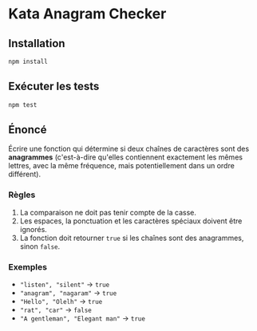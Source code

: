 # Kata Anagram Checker

## Installation

```bash
npm install
```

## Exécuter les tests

```bash
npm test
```

## Énoncé

Écrire une fonction qui détermine si deux chaînes de caractères sont des
**anagrammes** (c'est-à-dire qu'elles contiennent exactement les mêmes lettres,
avec la même fréquence, mais potentiellement dans un ordre différent).  

### Règles

1. La comparaison ne doit pas tenir compte de la casse.  
2. Les espaces, la ponctuation et les caractères spéciaux doivent être ignorés.  
3. La fonction doit retourner `true` si les chaînes sont des anagrammes, sinon `false`.  

### Exemples

- `"listen", "silent"` → `true`  
- `"anagram", "nagaram"` → `true`  
- `"Hello", "Olelh"` → `true`  
- `"rat", "car"` → `false`  
- `"A gentleman", "Elegant man"` → `true`  
